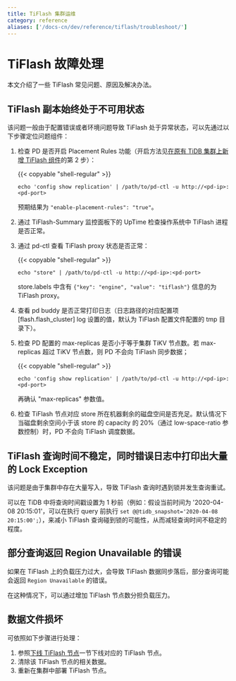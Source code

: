 ```yaml
---
title: TiFlash 集群运维
category: reference
aliases: ['/docs-cn/dev/reference/tiflash/troubleshoot/']
---
```


# TiFlash 故障处理

本文介绍了一些 TiFlash 常见问题、原因及解决办法。

## TiFlash 副本始终处于不可用状态

该问题一般由于配置错误或者环境问题导致 TiFlash 处于异常状态，可以先通过以下步骤定位问题组件：

1. 检查 PD 是否开启 Placement Rules 功能（开启方法见[在原有 TiDB 集群上新增 TiFlash 组件](/tiflash/deploy-tiflash.md#在原有-tidb-集群上新增-tiflash-组件)的第 2 步）：

    {{< copyable "shell-regular" >}}

    ```shell
    echo 'config show replication' | /path/to/pd-ctl -u http://<pd-ip>:<pd-port>
    ```

    预期结果为 `"enable-placement-rules": "true"`。

2. 通过 TiFlash-Summary 监控面板下的 UpTime 检查操作系统中 TiFlash 进程是否正常。

3. 通过 pd-ctl 查看 TiFlash proxy 状态是否正常：

    {{< copyable "shell-regular" >}}

    ```shell
    echo "store" | /path/to/pd-ctl -u http://<pd-ip>:<pd-port>
    ```

    store.labels 中含有 `{"key": "engine", "value": "tiflash"}` 信息的为 TiFlash proxy。

4. 查看 pd buddy 是否正常打印日志（日志路径的对应配置项 [flash.flash_cluster] log 设置的值，默认为 TiFlash 配置文件配置的 tmp 目录下）。

5. 检查 PD 配置的 max-replicas 是否小于等于集群 TiKV 节点数。若 max-replicas 超过 TiKV 节点数，则 PD 不会向 TiFlash 同步数据；

    {{< copyable "shell-regular" >}}

    ```shell
    echo 'config show replication' | /path/to/pd-ctl -u http://<pd-ip>:<pd-port>
    ```

    再确认 "max-replicas" 参数值。

6. 检查 TiFlash 节点对应 store 所在机器剩余的磁盘空间是否充足。默认情况下当磁盘剩余空间小于该 store 的 capacity 的 20%（通过 low-space-ratio 参数控制）时，PD 不会向 TiFlash 调度数据。

## TiFlash 查询时间不稳定，同时错误日志中打印出大量的 Lock Exception

该问题是由于集群中存在大量写入，导致 TiFlash 查询时遇到锁并发生查询重试。

可以在 TiDB 中将查询时间戳设置为 1 秒前（例如：假设当前时间为 '2020-04-08 20:15:01'，可以在执行 query 前执行 `set @@tidb_snapshot='2020-04-08 20:15:00';`），来减小 TiFlash 查询碰到锁的可能性，从而减轻查询时间不稳定的程度。

## 部分查询返回 Region Unavailable 的错误

如果在 TiFlash 上的负载压力过大，会导致 TiFlash 数据同步落后，部分查询可能会返回 `Region Unavailable` 的错误。

在这种情况下，可以通过增加 TiFlash 节点数分担负载压力。

## 数据文件损坏

可依照如下步骤进行处理：

1. 参照[下线 TiFlash 节点](/tiflash/maintain-tiflash.md#下线-tiflash-节点)一节下线对应的 TiFlash 节点。
2. 清除该 TiFlash 节点的相关数据。
3. 重新在集群中部署 TiFlash 节点。
